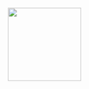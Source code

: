 <div align="center">
  <br>
  <img src="https://github-readme-stats.vercel.app/api?username=Vegasss&show_icons=true&theme=dark&hide_border=true" width="%100" height="150px">
  <br><br>
</div>
